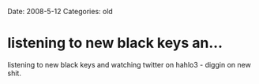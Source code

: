 Date: 2008-5-12
Categories: old

# listening to new black keys an...

listening to new black keys and watching twitter on hahlo3 - diggin on new shit.

